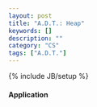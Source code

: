 ```yaml
---
layout: post
title: "A.D.T.: Heap"
keywords: []
description: ""
category: "CS"
tags: ["A.D.T."]
---
```

{% include JB/setup %}



#### Application
